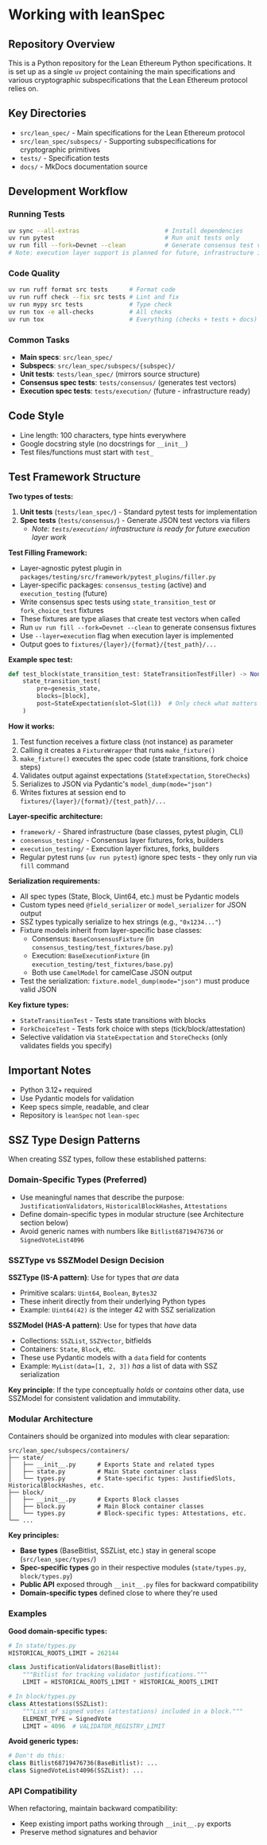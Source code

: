 # Working with leanSpec

## Repository Overview

This is a Python repository for the Lean Ethereum Python specifications. It is set up as
a single `uv` project containing the main specifications and various cryptographic
subspecifications that the Lean Ethereum protocol relies on.

## Key Directories

- `src/lean_spec/` - Main specifications for the Lean Ethereum protocol
- `src/lean_spec/subspecs/` - Supporting subspecifications for cryptographic primitives
- `tests/` - Specification tests
- `docs/` - MkDocs documentation source

## Development Workflow

### Running Tests
```bash
uv sync --all-extras                        # Install dependencies
uv run pytest                               # Run unit tests only
uv run fill --fork=Devnet --clean           # Generate consensus test vectors
# Note: execution layer support is planned for future, infrastructure is ready
```

### Code Quality
```bash
uv run ruff format src tests      # Format code
uv run ruff check --fix src tests # Lint and fix
uv run mypy src tests             # Type check
uv run tox -e all-checks          # All checks
uv run tox                        # Everything (checks + tests + docs)
```

### Common Tasks
- **Main specs**: `src/lean_spec/`
- **Subspecs**: `src/lean_spec/subspecs/{subspec}/`
- **Unit tests**: `tests/lean_spec/` (mirrors source structure)
- **Consensus spec tests**: `tests/consensus/` (generates test vectors)
- **Execution spec tests**: `tests/execution/` (future - infrastructure ready)

## Code Style
- Line length: 100 characters, type hints everywhere
- Google docstring style (no docstrings for `__init__`)
- Test files/functions must start with `test_`

## Test Framework Structure

**Two types of tests:**

1. **Unit tests** (`tests/lean_spec/`) - Standard pytest tests for implementation
2. **Spec tests** (`tests/consensus/`) - Generate JSON test vectors via fillers
   - *Note: `tests/execution/` infrastructure is ready for future execution layer work*

**Test Filling Framework:**
- Layer-agnostic pytest plugin in `packages/testing/src/framework/pytest_plugins/filler.py`
- Layer-specific packages: `consensus_testing` (active) and `execution_testing` (future)
- Write consensus spec tests using `state_transition_test` or `fork_choice_test` fixtures
- These fixtures are type aliases that create test vectors when called
- Run `uv run fill --fork=Devnet --clean` to generate consensus fixtures
- Use `--layer=execution` flag when execution layer is implemented
- Output goes to `fixtures/{layer}/{format}/{test_path}/...`

**Example spec test:**
```python
def test_block(state_transition_test: StateTransitionTestFiller) -> None:
    state_transition_test(
        pre=genesis_state,
        blocks=[block],
        post=StateExpectation(slot=Slot(1))  # Only check what matters
    )
```

**How it works:**
1. Test function receives a fixture class (not instance) as parameter
2. Calling it creates a `FixtureWrapper` that runs `make_fixture()`
3. `make_fixture()` executes the spec code (state transitions, fork choice steps)
4. Validates output against expectations (`StateExpectation`, `StoreChecks`)
5. Serializes to JSON via Pydantic's `model_dump(mode="json")`
6. Writes fixtures at session end to `fixtures/{layer}/{format}/{test_path}/...`

**Layer-specific architecture:**
- `framework/` - Shared infrastructure (base classes, pytest plugin, CLI)
- `consensus_testing/` - Consensus layer fixtures, forks, builders
- `execution_testing/` - Execution layer fixtures, forks, builders
- Regular pytest runs (`uv run pytest`) ignore spec tests - they only run via `fill` command

**Serialization requirements:**
- All spec types (State, Block, Uint64, etc.) must be Pydantic models
- Custom types need `@field_serializer` or `model_serializer` for JSON output
- SSZ types typically serialize to hex strings (e.g., `"0x1234..."`)
- Fixture models inherit from layer-specific base classes:
  - Consensus: `BaseConsensusFixture` (in `consensus_testing/test_fixtures/base.py`)
  - Execution: `BaseExecutionFixture` (in `execution_testing/test_fixtures/base.py`)
  - Both use `CamelModel` for camelCase JSON output
- Test the serialization: `fixture.model_dump(mode="json")` must produce valid JSON

**Key fixture types:**
- `StateTransitionTest` - Tests state transitions with blocks
- `ForkChoiceTest` - Tests fork choice with steps (tick/block/attestation)
- Selective validation via `StateExpectation` and `StoreChecks` (only validates fields you specify)

## Important Notes

- Python 3.12+ required
- Use Pydantic models for validation
- Keep specs simple, readable, and clear
- Repository is `leanSpec` not `lean-spec`

## SSZ Type Design Patterns

When creating SSZ types, follow these established patterns:

### Domain-Specific Types (Preferred)
- Use meaningful names that describe the purpose: `JustificationValidators`, `HistoricalBlockHashes`, `Attestations`
- Define domain-specific types in modular structure (see Architecture section below)
- Avoid generic names with numbers like `Bitlist68719476736` or `SignedVoteList4096`

### SSZType vs SSZModel Design Decision

**SSZType (IS-A pattern)**: Use for types that *are* data
- Primitive scalars: `Uint64`, `Boolean`, `Bytes32`
- These inherit directly from their underlying Python types
- Example: `Uint64(42)` *is* the integer 42 with SSZ serialization

**SSZModel (HAS-A pattern)**: Use for types that *have* data
- Collections: `SSZList`, `SSZVector`, bitfields
- Containers: `State`, `Block`, etc.
- These use Pydantic models with a `data` field for contents
- Example: `MyList(data=[1, 2, 3])` *has* a list of data with SSZ serialization

**Key principle**: If the type conceptually *holds* or *contains* other data, use SSZModel for consistent validation and immutability.

### Modular Architecture

Containers should be organized into modules with clear separation:

```
src/lean_spec/subspecs/containers/
├── state/
│   ├── __init__.py      # Exports State and related types
│   ├── state.py         # Main State container class
│   └── types.py         # State-specific types: JustifiedSlots, HistoricalBlockHashes, etc.
├── block/
│   ├── __init__.py      # Exports Block classes
│   ├── block.py         # Main Block container classes
│   └── types.py         # Block-specific types: Attestations, etc.
└── ...
```

**Key principles:**
- **Base types** (BaseBitlist, SSZList, etc.) stay in general scope (`src/lean_spec/types/`)
- **Spec-specific types** go in their respective modules (`state/types.py`, `block/types.py`)
- **Public API** exposed through `__init__.py` files for backward compatibility
- **Domain-specific types** defined close to where they're used

### Examples

**Good domain-specific types:**
```python
# In state/types.py
HISTORICAL_ROOTS_LIMIT = 262144

class JustificationValidators(BaseBitlist):
    """Bitlist for tracking validator justifications."""
    LIMIT = HISTORICAL_ROOTS_LIMIT * HISTORICAL_ROOTS_LIMIT

# In block/types.py
class Attestations(SSZList):
    """List of signed votes (attestations) included in a block."""
    ELEMENT_TYPE = SignedVote
    LIMIT = 4096  # VALIDATOR_REGISTRY_LIMIT
```

**Avoid generic types:**
```python
# Don't do this:
class Bitlist68719476736(BaseBitlist): ...
class SignedVoteList4096(SSZList): ...
```

### API Compatibility

When refactoring, maintain backward compatibility:
- Keep existing import paths working through `__init__.py` exports
- Preserve method signatures and behavior

